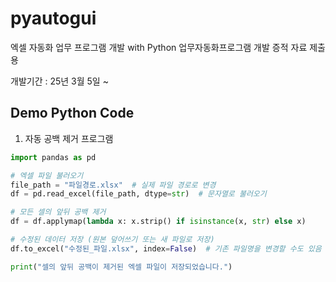 # pyautogui
엑셀 자동화 업무 프로그램 개발 with Python
업무자동화프로그램 개발 증적 자료 제출용

개발기간 : 25년 3월 5일 ~

## Demo Python Code
1. 자동 공백 제거 프로그램  
```python
import pandas as pd

# 엑셀 파일 불러오기
file_path = "파일경로.xlsx"  # 실제 파일 경로로 변경
df = pd.read_excel(file_path, dtype=str)  # 문자열로 불러오기

# 모든 셀의 앞뒤 공백 제거
df = df.applymap(lambda x: x.strip() if isinstance(x, str) else x)

# 수정된 데이터 저장 (원본 덮어쓰기 또는 새 파일로 저장)
df.to_excel("수정된_파일.xlsx", index=False)  # 기존 파일명을 변경할 수도 있음

print("셀의 앞뒤 공백이 제거된 엑셀 파일이 저장되었습니다.")
```
